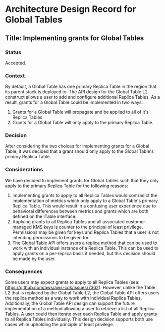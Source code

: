 # Architecture Design Record for Global Tables

## Title: Implementing grants for Global Tables

### Status

Accepted.

### Context

By default, a Global Table has one primary Replica Table in the region that its parent stack is deployed to. The API design for the Global Table L2 construct allows a user to add and configure additional Replica Tables. As a result, grants for a Global Table could be implemented in two ways:<br>
1. Grants for a Global Table will propagate and be applied to all of it's Replica Tables.
2. Grants for a Global Table will only apply to the primary Replica Table.

### Decision

After considering the two choices for implementing grants for a Global Table, it was decided that a grant should only apply to the Global Table's primary Replica Table.

### Considerations

We have decided to implement grants for Global Tables such that they only apply to the primary Replica Table for the following reasons:<br>
1. Implementing grants to apply to all Replica Tables would contradict the implementation of metrics which only apply to a Global Table's primary Replica Table. This would result in a confusing user experience due to behavioral differences between metrics and grants which are both defined on the ITable interface.
2. Applying grants to all Replica Tables and all associated customer-managed KMS keys is counter to the principal of least privilege. Permissions may be given for keys and Replica Tables that a user is not intending permissions to be given for.
3. The Global Table API offers users a replica method that can be used to work with an individual instance of a Replica Table. This can be used to apply grants on a per-replica basis if needed, but this decision should be made by the user.

### Consequences

Some users may expect grants to apply to all Replica Tables (see: https://github.com/aws/aws-cdk/issues/7362). However, unlike the Table L2 that is replaced by the Global Table L2, the Global Table API offers users the replica method as a way to work with individual Replica Tables. Additionally, the Global Table API design can support the future implementation of a method allowing a user to retrieve a list of all Replica Tables. A user could then iterate over each Replica Table and apply grants to all Replica Tables individually. This design decision supports both use cases while upholding the principle of least privilege.
